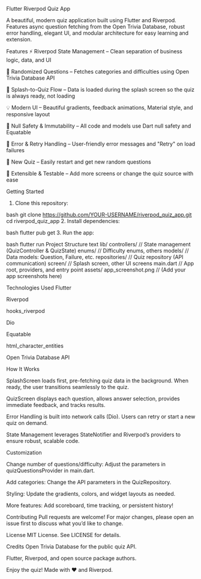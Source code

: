 Flutter Riverpod Quiz App

A beautiful, modern quiz application built using Flutter and Riverpod. Features async question fetching from the Open Trivia Database, robust error handling, elegant UI, and modular architecture for easy learning and extension.

Features
⚡ Riverpod State Management – Clean separation of business logic, data, and UI

🎲 Randomized Questions – Fetches categories and difficulties using Open Trivia Database API

🍃 Splash-to-Quiz Flow – Data is loaded during the splash screen so the quiz is always ready, not loading

💡 Modern UI – Beautiful gradients, feedback animations, Material style, and responsive layout

💾 Null Safety & Immutability – All code and models use Dart null safety and Equatable

🚦 Error & Retry Handling – User-friendly error messages and "Retry" on load failures

🔁 New Quiz – Easily restart and get new random questions

🧩 Extensible & Testable – Add more screens or change the quiz source with ease

Getting Started
1. Clone this repository:

bash
git clone https://github.com/YOUR-USERNAME/riverpod_quiz_app.git
cd riverpod_quiz_app
2. Install dependencies:

bash
flutter pub get
3. Run the app:

bash
flutter run
Project Structure
text
lib/
  controllers/          // State management (QuizController & QuizState)
  enums/                // Difficulty enums, others
  models/               // Data models: Question, Failure, etc.
  repositories/         // Quiz repository (API communication)
  screen/               // Splash screen, other UI screens
  main.dart             // App root, providers, and entry point
assets/
  app_screenshot.png    // (Add your app screenshots here)


Technologies Used
  Flutter

  Riverpod

  hooks_riverpod

  Dio

  Equatable

  html_character_entities

  Open Trivia Database API


How It Works

SplashScreen loads first, pre-fetching quiz data in the background. When ready, the user transitions seamlessly to the quiz.

QuizScreen displays each question, allows answer selection, provides immediate feedback, and tracks results.

Error Handling is built into network calls (Dio). Users can retry or start a new quiz on demand.

State Management leverages StateNotifier and Riverpod’s providers to ensure robust, scalable code.


Customization

Change number of questions/difficulty: Adjust the parameters in quizQuestionsProvider in main.dart.

Add categories: Change the API parameters in the QuizRepository.

Styling: Update the gradients, colors, and widget layouts as needed.

More features: Add scoreboard, time tracking, or persistent history!


Contributing
Pull requests are welcome! For major changes, please open an issue first to discuss what you’d like to change.


License
MIT License. See LICENSE for details.


Credits
Open Trivia Database for the public quiz API.


Flutter, Riverpod, and open source package authors.

Enjoy the quiz! Made with ❤️ and Riverpod.
